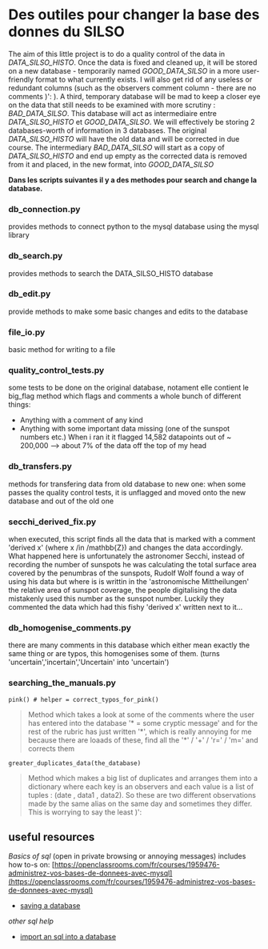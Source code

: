 # Des outiles pour changer la base des donnes du SILSO

The aim of this little project is to do a quality control of the data in *DATA_SILSO_HISTO*. Once the data is fixed and cleaned up, it will be stored on a new database - temporarily named *GOOD_DATA_SILSO* in a more user-friendly format to what currently exists. I will also get rid of any useless or redundant columns (such as the observers comment column - there are no comments )': ). A third, temporary database will be mad to keep a closer eye on the data that still needs to be examined with more scrutiny : *BAD_DATA_SILSO*. This database will act as intermediaire entre *DATA_SILSO_HISTO* et *GOOD_DATA_SILSO*. We will effectively be storing 2 databases-worth of information in 3 databases. The original *DATA_SILSO_HISTO* will have the old data and will be corrected in due course. The intermediary *BAD_DATA_SILSO* will start as a copy of *DATA_SILSO_HISTO* and end up empty as the corrected data is removed from it and placed, in the new format, into *GOOD_DATA_SILSO*

**Dans les scripts suivantes il y a des methodes pour search and change la database.**

### db_connection.py
provides methods to connect python to the mysql database using the mysql library

### db_search.py
provides methods to search the DATA_SILSO_HISTO database

### db_edit.py
provide methods to make some basic changes and edits to the database

### file_io.py
basic method for writing to a file


### quality_control_tests.py
some tests to be done on the original database, notament elle contient le big_flag method which flags and comments a whole bunch of different things: 
* Anything with a comment of any kind
* Anything with some important data missing (one of the sunspot numbers etc.)
When i ran it it flagged 14,582 datapoints out of ~ 200,000 --> about 7% of the data off the top of my head


### db_transfers.py
methods for transfering data from old database to new one:
when some passes the quality control tests, it is unflagged and moved onto the new database and out of the old one

### secchi_derived_fix.py
when executed, this script finds all the data that is marked with a comment 'derived x' (where x /in /mathbb{Z}) and changes the data accordingly. What happened here is unfortunately the astronomer Secchi, instead of recording the number of sunspots he was calculating the total surface area covered by the penumbras of the sunspots, Rudolf Wolf found a way of using his data but where is is writtin in the 'astronomische Mittheilungen' the relative area of sunspot coverage, the people digitalising the data mistakenly used this number as the sunspot number. Luckily they commented the data which had this fishy 'derived x' written next to it...

### db_homogenise_comments.py
there are many comments in this database which either mean exactly the same thing or are typos, this homogenises some of them. (turns 'uncertain','incertain','Uncertain' into 'uncertain')

### searching_the_manuals.py
    pink() # helper = correct_typos_for_pink()
> Method which takes a look at some of the comments where the user has entered into the database '* = some cryptic message' and for the rest of the rubric has just written '\*', which is really annoying for me because there are loaads of these, find all the '\*' / '+' / 'r=' / 'm=' and corrects them

    greater_duplicates_data(the_database)
> Method which makes a big list of duplicates and arranges them into a dictionary where each key is an observers and each value is a list of tuples : (date , data1 , data2). So these are two different observations made by the same alias on the same day and sometimes they differ. This is worrying to say the least )': 


## useful resources
*Basics of sql* (open in private browsing or annoying messages) includes how to-s on: [https://openclassrooms.com/fr/courses/1959476-administrez-vos-bases-de-donnees-avec-mysql](https://openclassrooms.com/fr/courses/1959476-administrez-vos-bases-de-donnees-avec-mysql)
* [saving a database](https://openclassrooms.com/fr/courses/1959476-administrez-vos-bases-de-donnees-avec-mysql/1961762-supprimez-et-modifiez-des-donnees)

*other sql help*
* [import an sql into a database](https://stackoverflow.com/questions/17666249/how-to-import-an-sql-file-using-the-command-line-in-mysql#17666279)
